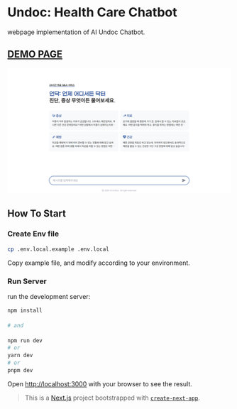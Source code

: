 # Undoc: Health Care Chatbot

webpage implementation of AI Undoc Chatbot.

## [DEMO PAGE](https://undoc.vercel.app)

[![demo](/docs/demo.png)](https://undoc.vercel.app)

## How To Start

### Create Env file

```bash
cp .env.local.example .env.local
```

Copy example file, and modify according to your environment.

### Run Server

run the development server:

```bash
npm install

# and

npm run dev
# or
yarn dev
# or
pnpm dev
```

Open [http://localhost:3000](http://localhost:3000) with your browser to see the result.

> This is a [Next.js](https://nextjs.org/) project bootstrapped with [`create-next-app`](https://github.com/vercel/next.js/tree/canary/packages/create-next-app).
